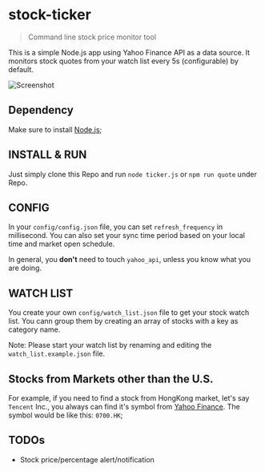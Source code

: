# stock-ticker

> Command line stock price monitor tool

This is a simple Node.js app using Yahoo Finance API as a data source. It monitors stock quotes from your watch list every 5s (configurable) by default.

![Screenshot](https://github.com/phoenixzqy/stock-ticker/blob/master/screenshot/stock-monitor.png?raw=true)

## Dependency

Make sure to install [Node.js](https://nodejs.org/en/download/);

## INSTALL & RUN

Just simply clone this Repo and run `node ticker.js`  or `npm run quote` under Repo.

## CONFIG

In your `config/config.json` file, you can set `refresh_frequency` in millisecond. You can also set your sync time period based on your local time and market open schedule.

In general, you **don't** need to touch `yahoo_api`, unless you know what you are doing.

## WATCH LIST

You create your own `config/watch_list.json` file to get your stock watch list. You cann group them by creating an array of stocks with a key as category name.

Note: Please start your watch list by renaming and editing the `watch_list.example.json` file.

## Stocks from Markets other than the U.S.

For example, if you need to find a stock from HongKong market, let's say `Tencent` Inc., you always can find it's symbol from [Yahoo Finance](https://finance.yahoo.com/). The symbol would be like this: `0700.HK`;

## TODOs

* Stock price/percentage alert/notification
